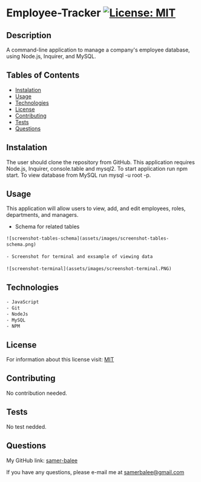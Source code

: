  # Employee-Tracker [![License: MIT](https://img.shields.io/badge/License-MIT-yellow.svg)](https://opensource.org/licenses/MIT)

  ## Description

   A command-line application to manage a company's employee database, using Node.js, Inquirer, and MySQL.


  ## Tables of Contents
  * [Instalation](#instalation)
  * [Usage](#usage)
  * [Technologies](#technologies)
  * [License](#license)
  * [Contributing](#contributing)
  * [Tests](#tests)
  * [Questions](#questions)
   
  ## Instalation

   The user should clone the repository from GitHub. This application requires Node.js, Inquirer, console.table and mysql2. To start application run npm start. To view database from MySQL run mysql -u root -p.

  
  ## Usage
   This application will allow users to view, add, and edit employees, roles, departments, and managers.

   - Schema for related tables

    ![screenshot-tables-schema](assets/images/screenshot-tables-schema.png)

    - Screenshot for terminal and exsample of viewing data

    ![screenshot-terminal](assets/images/screenshot-terminal.PNG)
  
  ## Technologies

    - JavaScript                    
    - Git
    - NodeJs
    - MySQL
    - NPM

  ## License
   For information about this license visit: [MIT](https://opensource.org/licenses/MIT)

  ## Contributing
   No contribution needed.

  ## Tests
   No test nedded.

  ## Questions

  My GitHub link: [samer-balee](https://github.com/samer-balee)

  If you have any questions, please e-mail me at samerbalee@gmail.com